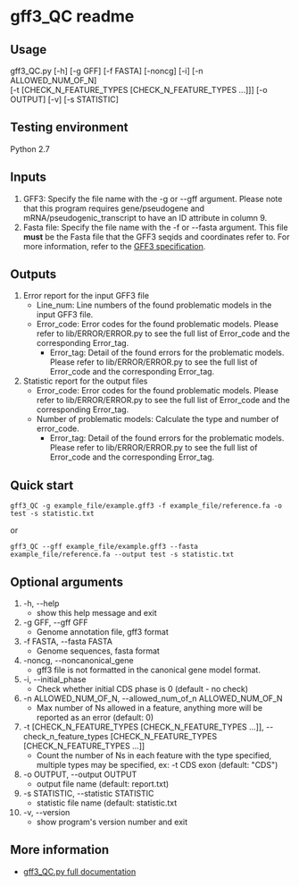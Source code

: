 # gff3_QC readme

## Usage 

gff3_QC.py [-h] [-g GFF] [-f FASTA] [-noncg] [-i] [-n ALLOWED_NUM_OF_N]   
[-t [CHECK_N_FEATURE_TYPES [CHECK_N_FEATURE_TYPES ...]]] [-o OUTPUT] [-v] [-s STATISTIC]

## Testing environment

Python 2.7

## Inputs
1. GFF3: Specify the file name with the -g or --gff argument. Please note that this program requires gene/pseudogene and mRNA/pseudogenic_transcript to have an ID attribute in column 9.
2. Fasta file: Specify the file name with the -f or --fasta argument. This file **must** be the Fasta file that the GFF3 seqids and coordinates refer to. For more information, refer to the [GFF3 specification](https://github.com/The-Sequence-Ontology/Specifications/blob/master/gff3.md).

## Outputs
1. Error report for the input GFF3 file
    * Line_num: Line numbers of the found problematic models in the input GFF3 file.
    * Error_code: Error codes for the found problematic models. Please refer to lib/ERROR/ERROR.py to see the full list of Error_code and the corresponding Error_tag.
        * Error_tag: Detail of the found errors for the problematic models. Please refer to lib/ERROR/ERROR.py to see the full list of Error_code and the corresponding Error_tag.
2. Statistic report for the output files
    * Error_code: Error codes for the found problematic models. Please refer to lib/ERROR/ERROR.py to see the full list of Error_code and the corresponding Error_tag.
    * Number of problematic models: Calculate the type and number of error_code.
        * Error_tag: Detail of the found errors for the problematic models. Please refer to lib/ERROR/ERROR.py to see the full list of Error_code and the corresponding Error_tag.

## Quick start
`gff3_QC -g example_file/example.gff3 -f example_file/reference.fa -o test -s statistic.txt`

or

`gff3_QC --gff example_file/example.gff3 --fasta example_file/reference.fa --output test -s statistic.txt`

## Optional arguments

1.  -h, --help            
    - show this help message and exit
2.  -g GFF, --gff GFF     
    - Genome annotation file, gff3 format
3.  -f FASTA, --fasta FASTA
    - Genome sequences, fasta format
4.  -noncg, --noncanonical_gene 
    - gff3 file is not formatted in the canonical gene model format.  
5.  -i, --initial_phase   
    - Check whether initial CDS phase is 0 (default - no check)
6.  -n ALLOWED_NUM_OF_N, --allowed_num_of_n ALLOWED_NUM_OF_N  
    - Max number of Ns allowed in a feature, anything more will be reported as an error (default: 0)  
7.  -t [CHECK_N_FEATURE_TYPES [CHECK_N_FEATURE_TYPES ...]], --check_n_feature_types [CHECK_N_FEATURE_TYPES [CHECK_N_FEATURE_TYPES ...]]
    - Count the number of Ns in each feature with the type specified, multiple types may be specified, ex: -t CDS exon (default: "CDS")    
8.  -o OUTPUT, --output OUTPUT
    - output file name (default: report.txt)
9.  -s STATISTIC, --statistic STATISTIC
    - statistic file name (default: statistic.txt
10. -v, --version         
    - show program's version number and exit

## More information
- [gff3_QC.py full documentation](Detection-of-GFF3-format-errors.md)
